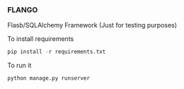 ### FLANGO
Flasb/SQLAlchemy Framework (Just for testing purposes)

To install requirements

``` python
pip install -r requirements.txt
```

To run it
```python
python manage.py runserver

